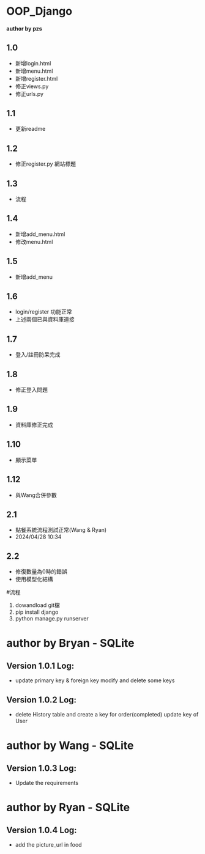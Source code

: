 # OOP_Django
#### author by pzs
## 1.0
- 新增login.html 
- 新增menu.html
- 新增register.html
- 修正views.py
- 修正urls.py
## 1.1 
- 更新readme
## 1.2
- 修正register.py 網站標題
## 1.3
- 流程
## 1.4
- 新增add_menu.html
- 修改menu.html
## 1.5 
- 新增add_menu
## 1.6
- login/register 功能正常
- 上述兩個已與資料庫連接
## 1.7 
- 登入/註冊防呆完成
## 1.8
- 修正登入問題
## 1.9
- 資料庫修正完成
## 1.10
- 顯示菜單
## 1.12
- 與Wang合併參數
## 2.1
- 點餐系統流程測試正常(Wang & Ryan)
- 2024/04/28 10:34
## 2.2
- 修復數量為0時的錯誤
- 使用模型化結構

#流程
1. dowandload git檔
2. pip install django 
3. python manage.py runserver

# author by Bryan - SQLite
## Version 1.0.1 Log:
- update primary key & foreign key modify and delete some keys
## Version 1.0.2 Log:
- delete History table and create a key for order(completed) update key of User 

# author by Wang - SQLite
## Version 1.0.3 Log:
- Update the requirements 

# author by Ryan - SQLite
## Version 1.0.4 Log:
- add the picture_url in food
